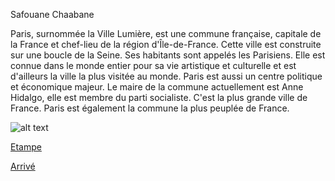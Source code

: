 Safouane Chaabane

Paris, surnommée la Ville Lumière, est une commune française, capitale de la France et chef-lieu de la région d'Île-de-France. 
Cette ville est construite sur une boucle de la Seine. Ses habitants sont appelés les Parisiens. Elle est connue dans le monde entier pour sa vie artistique et culturelle
et est d'ailleurs la ville la plus visitée au monde.
Paris est aussi un centre politique et économique majeur. Le maire de la commune actuellement est Anne Hidalgo, elle est membre du parti socialiste. 
C'est la plus grande ville de France. Paris est également la commune la plus peuplée de France.

![alt text](https://upload.wikimedia.org/wikipedia/commons/thumb/c/c6/Tour_eiffel_paris-eiffel_tower.jpg/800px-Tour_eiffel_paris-eiffel_tower.jpg)

[Etampe](https://github.com/indiaye18/TP2_Lab/blob/main/jeu-heros-Labyrinthe-Tour-Monde/Etampe.md) 


[Arrivé](https://github.com/indiaye18/TP2_Lab/blob/main/jeu-heros-Labyrinthe-Tour-Monde/Arrivee.md) 
